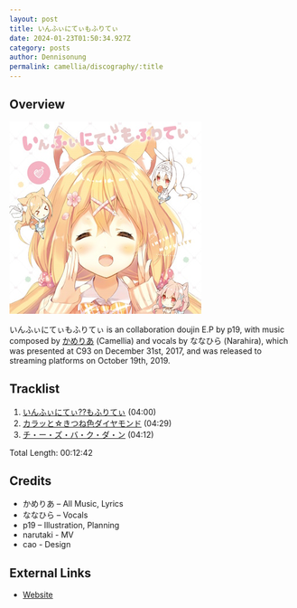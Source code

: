 ```yaml
---
layout: post
title: いんふぃにてぃもふりてぃ
date: 2024-01-23T01:50:34.927Z
category: posts
author: Dennisonung
permalink: camellia/discography/:title
---
```

## Overview

![MOFU-0001](/assets/images/uploads/1_000000001432.jpg "いんふぃにてぃもふりてぃ ")

いんふぃにてぃもふりてぃ is an collaboration doujin E.P by p19, with music composed by [かめりあ](<{% link postsWiki/_posts/2023-12-10-camellia.md %}>) (Camellia) and vocals by ななひら (Narahira), which was presented at C93 on December 31st, 2017, and was released to streaming platforms on October 19th, 2019.

## Tracklist

1. [いんふぃにてぃ??もふりてぃ](#) (04:00)
2. [カラッと☆きつね色ダイヤモンド](#) (04:29)
3. [チ・ー・ズ・バ・ク・ダ・ン](#) (04:12)

Total Length: 00:12:42

## Credits

* かめりあ – All Music, Lyrics
* ななひら – Vocals
* p19 – Illustration, Planning
* narutaki - MV
* cao - Design

## External Links

* [Website](https://p19.sakura.ne.jp/moflity/)